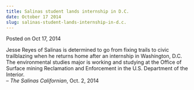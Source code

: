 ```yaml
---
title: Salinas student lands internship in D.C.
date: October 17 2014
slug: salinas-student-lands-internship-in-d.c.
---
```





<span class="date">Posted on Oct 17, 2014    </span>
<p>Jesse Reyes of Salinas is determined to go from fixing trails to
civic trailblazing when he returns home after an internship in
Washington, D.C. The environmental studies major is working and
studying at the Office of Surface mining Reclamation and
Enforcement in the U.S. Department of the Interior.<br>
&#x2013; <em>The Salinas Californian</em>, Oct. 2, 2014</br></p>





